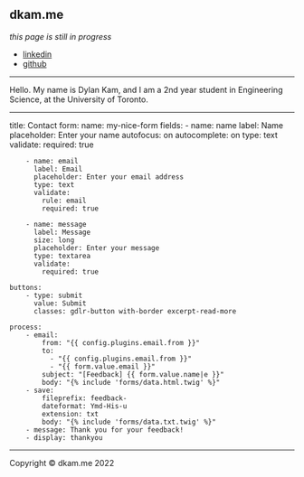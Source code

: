 ## dkam.me

*this page is still in progress*

- [linkedin](https://www.linkedin.com/in/dylan-kam-9a4265225/)
- [github](https://github.com/dylan-kam)
___
Hello. My name is Dylan Kam, and I am a 2nd year student in Engineering Science, at the University of Toronto. 

---
title: Contact
form:
    name: my-nice-form
    fields:
        - name: name
          label: Name
          placeholder: Enter your name
          autofocus: on
          autocomplete: on
          type: text
          validate:
            required: true

        - name: email
          label: Email
          placeholder: Enter your email address
          type: text
          validate:
            rule: email
            required: true

        - name: message
          label: Message
          size: long
          placeholder: Enter your message
          type: textarea
          validate:
            required: true

    buttons:
        - type: submit
          value: Submit
          classes: gdlr-button with-border excerpt-read-more

    process:
        - email:
            from: "{{ config.plugins.email.from }}"
            to:
              - "{{ config.plugins.email.from }}"
              - "{{ form.value.email }}"
            subject: "[Feedback] {{ form.value.name|e }}"
            body: "{% include 'forms/data.html.twig' %}"
        - save:
            fileprefix: feedback-
            dateformat: Ymd-His-u
            extension: txt
            body: "{% include 'forms/data.txt.twig' %}"
        - message: Thank you for your feedback!
        - display: thankyou
---


Copyright © dkam.me 2022
